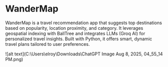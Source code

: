 # WanderMap
WanderMap is a travel recommendation app that suggests top destinations based on popularity, location proximity, and category. It leverages geospatial indexing with BallTree and integrates LLMs (Groq AI) for personalized travel insights. Built with Python, it offers smart, dynamic travel plans tailored to user preferences.  

![alt text](C:\Users\elroy\Downloads\ChatGPT Image Aug 8, 2025, 04_55_14 PM.png) 


